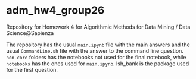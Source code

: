 # adm_hw4_group26
Repository for Homework 4 for Algorithmic Methods for Data Mining / Data Science@Sapienza

The repository has the usual `main.ipynb` file with the main answers and the usual `CommandLine.sh` file with the answer to the command line question.
`non-core` folders has the notebooks not used for the final notebook, while `notebooks` has the ones used for `main.ipynb`. lsh_bank is the package used for the first question.
